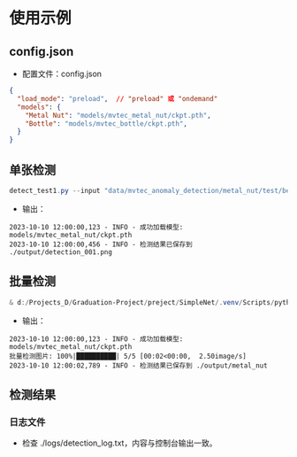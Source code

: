 # 使用示例
## config.json
- 配置文件：config.json
```json
{
  "load_mode": "preload",  // "preload" 或 "ondemand"
  "models": {
    "Metal Nut": "models/mvtec_metal_nut/ckpt.pth",
    "Bottle": "models/mvtec_bottle/ckpt.pth",
  }
}
```
## 单张检测
```powershell
detect_test1.py --input "data/mvtec_anomaly_detection/metal_nut/test/bent/001.png"

```

- 输出：
```text
2023-10-10 12:00:00,123 - INFO - 成功加载模型: models/mvtec_metal_nut/ckpt.pth
2023-10-10 12:00:00,456 - INFO - 检测结果已保存到 ./output/detection_001.png
```
## 批量检测
```powershell
& d:/Projects_D/Graduation-Project/preject/SimpleNet/.venv/Scripts/python.exe d:/Projects_D/Graduation-Project/preject/anomaly_detection_analysis/detect_test1.py --input "data/mvtec_anomaly_detection/metal_nut/test/bent" --batch
```
- 输出：
```text
2023-10-10 12:00:00,123 - INFO - 成功加载模型: models/mvtec_metal_nut/ckpt.pth
批量检测图片: 100%|██████████| 5/5 [00:02<00:00,  2.50image/s]
2023-10-10 12:00:02,789 - INFO - 检测结果已保存到 ./output/metal_nut
```
## 检测结果
### 日志文件
- 检查 ./logs/detection_log.txt，内容与控制台输出一致。